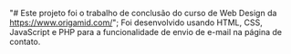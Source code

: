"# Este projeto foi o trabalho de conclusão do curso de Web Design da https://www.origamid.com/"; 
Foi desenvolvido usando HTML, CSS, JavaScript e PHP para a funcionalidade de envio de e-mail na página de contato. 
